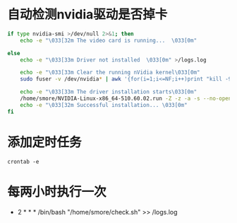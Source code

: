 # 自动检测nvidia驱动是否掉卡
```bash
if type nvidia-smi >/dev/null 2>&1; then
	echo -e "\033[32m The video card is running...  \033[0m"

else
	echo -e "\033[33m Driver not installed  \033[0m" >/logs.log

	echo -e "\033[33m Clear the running nVidia kernel\033[0m"
	sudo fuser -v /dev/nvidia* | awk '{for(i=1;i<=NF;i++)print "kill -9 " $i;}' | sudo sh

	echo -e "\033[33m The driver installation starts\033[0m"
	/home/smore/NVIDIA-Linux-x86_64-510.60.02.run -Z -z -a -s --no-opengl-files >>/logs.log
	echo -e "\033[32m Successful installation... \033[0m"
fi
```



# 添加定时任务
`crontab -e`
# 每两小时执行一次
* 2 * *  * /bin/bash "/home/smore/check.sh" >> /logs.log